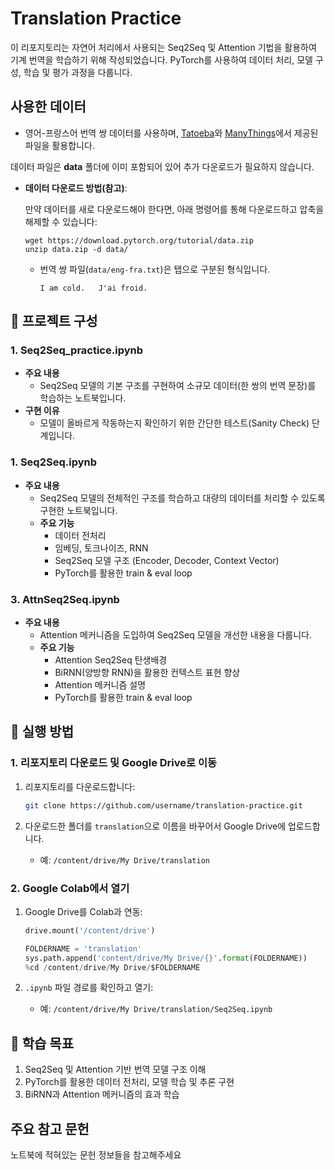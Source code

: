 # Translation Practice

이 리포지토리는 자연어 처리에서 사용되는 Seq2Seq 및 Attention 기법을 활용하여 기계 번역을 학습하기 위해 작성되었습니다. PyTorch를 사용하여 데이터 처리, 모델 구성, 학습 및 평가 과정을 다룹니다.

## 사용한 데이터
  - 영어-프랑스어 번역 쌍 데이터를 사용하며, [Tatoeba](https://tatoeba.org/eng/downloads)와 [ManyThings](https://www.manythings.org/anki/)에서 제공된 파일을 활용합니다.

  데이터 파일은 **data** 폴더에 이미 포함되어 있어 추가 다운로드가 필요하지 않습니다.
  
  - **데이터 다운로드 방법(참고)**:
    
    만약 데이터를 새로 다운로드해야 한다면, 아래 명령어를 통해 다운로드하고 압축을 해제할 수 있습니다:
    ```
    wget https://download.pytorch.org/tutorial/data.zip
    unzip data.zip -d data/
    ```
    - 번역 쌍 파일(`data/eng-fra.txt`)은 탭으로 구분된 형식입니다.
      ```
      I am cold.   J'ai froid.
      ```
## 📁 프로젝트 구성

### 1. **Seq2Seq_practice.ipynb**
- **주요 내용**
  - Seq2Seq 모델의 기본 구조를 구현하여 소규모 데이터(한 쌍의 번역 문장)를 학습하는 노트북입니다.
- **구현 이유**
  - 모델이 올바르게 작동하는지 확인하기 위한 간단한 테스트(Sanity Check) 단계입니다.

### 1. **Seq2Seq.ipynb**
- **주요 내용**
  - Seq2Seq 모델의 전체적인 구조를 학습하고 대량의 데이터를 처리할 수 있도록 구현한 노트북입니다.
  - **주요 기능**
      - 데이터 전처리
      - 임베딩, 토크나이즈, RNN
      - Seq2Seq 모델 구조 (Encoder, Decoder, Context Vector)
      - PyTorch를 활용한 train & eval loop
        

### 3. **AttnSeq2Seq.ipynb**
- **주요 내용**
  - Attention 메커니즘을 도입하여 Seq2Seq 모델을 개선한 내용을 다룹니다.
  - **주요 기능**
    - Attention Seq2Seq 탄생배경
    - BiRNN(양방향 RNN)을 활용한 컨텍스트 표현 향상
    - Attention 메커니즘 설명
    - PyTorch를 활용한 train & eval loop

## 🔧 실행 방법
### 1. 리포지토리 다운로드 및 Google Drive로 이동

1. 리포지토리를 다운로드합니다:
    
    ```bash
    git clone https://github.com/username/translation-practice.git
    
    ```
    
2. 다운로드한 폴더를 `translation`으로 이름을 바꾸어서 Google Drive에 업로드합니다.
    - 예: `/content/drive/My Drive/translation`

### 2. Google Colab에서 열기

1. Google Drive를 Colab과 연동:
    
    ```python
    drive.mount('/content/drive')

    FOLDERNAME = 'translation'
    sys.path.append('content/drive/My Drive/{}'.format(FOLDERNAME))
    %cd /content/drive/My Drive/$FOLDERNAME
    ```
    
2. `.ipynb` 파일 경로를 확인하고 열기:
    - 예: `/content/drive/My Drive/translation/Seq2Seq.ipynb`

## 📖 학습 목표
1. Seq2Seq 및 Attention 기반 번역 모델 구조 이해
2. PyTorch를 활용한 데이터 전처리, 모델 학습 및 추론 구현
3. BiRNN과 Attention 메커니즘의 효과 학습

## 주요 참고 문헌
노트북에 적혀있는 문헌 정보들을 참고해주세요
